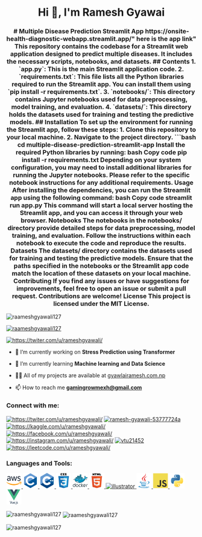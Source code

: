 <h1 align="center">Hi 👋, I'm Ramesh Gyawai</h1>
<h3 align="center"># Multiple Disease Prediction Streamlit App https://onsite-health-diagnostic-webapp.streamlit.app/" here is the app link" This repository contains the codebase for a Streamlit web application designed to predict multiple diseases. It includes the necessary scripts, notebooks, and datasets. ## Contents 1. `app.py`: This is the main Streamlit application code. 2. `requirements.txt`: This file lists all the Python libraries required to run the Streamlit app. You can install them using `pip install -r requirements.txt`. 3. `notebooks/`: This directory contains Jupyter notebooks used for data preprocessing, model training, and evaluation. 4. `datasets/`: This directory holds the datasets used for training and testing the predictive models. ## Installation To set up the environment for running the Streamlit app, follow these steps: 1. Clone this repository to your local machine. 2. Navigate to the project directory. ```bash cd multiple-disease-prediction-streamlit-app Install the required Python libraries by running: bash Copy code pip install -r requirements.txt Depending on your system configuration, you may need to install additional libraries for running the Jupyter notebooks. Please refer to the specific notebook instructions for any additional requirements. Usage After installing the dependencies, you can run the Streamlit app using the following command: bash Copy code streamlit run app.py This command will start a local server hosting the Streamlit app, and you can access it through your web browser. Notebooks The notebooks in the notebooks/ directory provide detailed steps for data preprocessing, model training, and evaluation. Follow the instructions within each notebook to execute the code and reproduce the results. Datasets The datasets/ directory contains the datasets used for training and testing the predictive models. Ensure that the paths specified in the notebooks or the Streamlit app code match the location of these datasets on your local machine. Contributing If you find any issues or have suggestions for improvements, feel free to open an issue or submit a pull request. Contributions are welcome! License This project is licensed under the MIT License.</h3>

<p align="left"> <img src="https://komarev.com/ghpvc/?username=raameshgyawali127&label=Profile%20views&color=0e75b6&style=flat" alt="raameshgyawali127" /> </p>

<p align="left"> <a href="https://github.com/ryo-ma/github-profile-trophy"><img src="https://github-profile-trophy.vercel.app/?username=raameshgyawali127" alt="raameshgyawali127" /></a> </p>

<p align="left"> <a href="https://twitter.com/https://twiter.com/u/rameshgyawali/" target="blank"><img src="https://img.shields.io/twitter/follow/https://twiter.com/u/rameshgyawali/?logo=twitter&style=for-the-badge" alt="https://twiter.com/u/rameshgyawali/" /></a> </p>

- 🔭 I’m currently working on **Stress Prediction using Transformer**

- 🌱 I’m currently learning **Machine learning and Data Science**

- 👨‍💻 All of my projects are available at [gyawlairamesh.com.np](gyawlairamesh.com.np)

- 📫 How to reach me **gamingrowmexh@gmail.com**

<h3 align="left">Connect with me:</h3>
<p align="left">
<a href="https://twitter.com/https://twiter.com/u/rameshgyawali/" target="blank"><img align="center" src="https://raw.githubusercontent.com/rahuldkjain/github-profile-readme-generator/master/src/images/icons/Social/twitter.svg" alt="https://twiter.com/u/rameshgyawali/" height="30" width="40" /></a>
<a href="https://linkedin.com/in/ramesh-gyawali-53777724a" target="blank"><img align="center" src="https://raw.githubusercontent.com/rahuldkjain/github-profile-readme-generator/master/src/images/icons/Social/linked-in-alt.svg" alt="ramesh-gyawali-53777724a" height="30" width="40" /></a>
<a href="https://kaggle.com/https://kaggle.com/u/rameshgyawali/" target="blank"><img align="center" src="https://raw.githubusercontent.com/rahuldkjain/github-profile-readme-generator/master/src/images/icons/Social/kaggle.svg" alt="https://kaggle.com/u/rameshgyawali/" height="30" width="40" /></a>
<a href="https://fb.com/https://facebook.com/u/rameshgyawali/" target="blank"><img align="center" src="https://raw.githubusercontent.com/rahuldkjain/github-profile-readme-generator/master/src/images/icons/Social/facebook.svg" alt="https://facebook.com/u/rameshgyawali/" height="30" width="40" /></a>
<a href="https://instagram.com/https://instagram.com/u/rameshgyawali/" target="blank"><img align="center" src="https://raw.githubusercontent.com/rahuldkjain/github-profile-readme-generator/master/src/images/icons/Social/instagram.svg" alt="https://instagram.com/u/rameshgyawali/" height="30" width="40" /></a>
<a href="https://www.youtube.com/c/vtu21452" target="blank"><img align="center" src="https://raw.githubusercontent.com/rahuldkjain/github-profile-readme-generator/master/src/images/icons/Social/youtube.svg" alt="vtu21452" height="30" width="40" /></a>
<a href="https://www.leetcode.com/https://leetcode.com/u/rameshgyawali/" target="blank"><img align="center" src="https://raw.githubusercontent.com/rahuldkjain/github-profile-readme-generator/master/src/images/icons/Social/leet-code.svg" alt="https://leetcode.com/u/rameshgyawali/" height="30" width="40" /></a>
</p>

<h3 align="left">Languages and Tools:</h3>
<p align="left"> <a href="https://aws.amazon.com" target="_blank" rel="noreferrer"> <img src="https://raw.githubusercontent.com/devicons/devicon/master/icons/amazonwebservices/amazonwebservices-original-wordmark.svg" alt="aws" width="40" height="40"/> </a> <a href="https://www.cprogramming.com/" target="_blank" rel="noreferrer"> <img src="https://raw.githubusercontent.com/devicons/devicon/master/icons/c/c-original.svg" alt="c" width="40" height="40"/> </a> <a href="https://www.w3schools.com/cpp/" target="_blank" rel="noreferrer"> <img src="https://raw.githubusercontent.com/devicons/devicon/master/icons/cplusplus/cplusplus-original.svg" alt="cplusplus" width="40" height="40"/> </a> <a href="https://www.w3schools.com/css/" target="_blank" rel="noreferrer"> <img src="https://raw.githubusercontent.com/devicons/devicon/master/icons/css3/css3-original-wordmark.svg" alt="css3" width="40" height="40"/> </a> <a href="https://www.docker.com/" target="_blank" rel="noreferrer"> <img src="https://raw.githubusercontent.com/devicons/devicon/master/icons/docker/docker-original-wordmark.svg" alt="docker" width="40" height="40"/> </a> <a href="https://www.w3.org/html/" target="_blank" rel="noreferrer"> <img src="https://raw.githubusercontent.com/devicons/devicon/master/icons/html5/html5-original-wordmark.svg" alt="html5" width="40" height="40"/> </a> <a href="https://www.adobe.com/in/products/illustrator.html" target="_blank" rel="noreferrer"> <img src="https://www.vectorlogo.zone/logos/adobe_illustrator/adobe_illustrator-icon.svg" alt="illustrator" width="40" height="40"/> </a> <a href="https://www.java.com" target="_blank" rel="noreferrer"> <img src="https://raw.githubusercontent.com/devicons/devicon/master/icons/java/java-original.svg" alt="java" width="40" height="40"/> </a> <a href="https://developer.mozilla.org/en-US/docs/Web/JavaScript" target="_blank" rel="noreferrer"> <img src="https://raw.githubusercontent.com/devicons/devicon/master/icons/javascript/javascript-original.svg" alt="javascript" width="40" height="40"/> </a> <a href="https://www.python.org" target="_blank" rel="noreferrer"> <img src="https://raw.githubusercontent.com/devicons/devicon/master/icons/python/python-original.svg" alt="python" width="40" height="40"/> </a> <a href="https://vuejs.org/" target="_blank" rel="noreferrer"> <img src="https://raw.githubusercontent.com/devicons/devicon/master/icons/vuejs/vuejs-original-wordmark.svg" alt="vuejs" width="40" height="40"/> </a> </p>

<p><img align="left" src="https://github-readme-stats.vercel.app/api/top-langs?username=raameshgyawali127&show_icons=true&locale=en&layout=compact" alt="raameshgyawali127" /></p>

<p>&nbsp;<img align="center" src="https://github-readme-stats.vercel.app/api?username=raameshgyawali127&show_icons=true&locale=en" alt="raameshgyawali127" /></p>

<p><img align="center" src="https://github-readme-streak-stats.herokuapp.com/?user=raameshgyawali127&" alt="raameshgyawali127" /></p>


